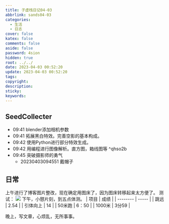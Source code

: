 ```yaml
---
title: 子虚栈日记04-03
abbrlink: sands04-03
categories:
  - 生活
  - 日志
cover: false
katex: false
comments: false
aside: false
password: 4sion
hidden: true
root: ../../
date: 2023-04-03 00:52:20
update: 2023-04-03 00:52:20
tags:
copyright:
description:
sticky:
keywords:
---
```


## SeedCollecter
- 09:41 blender添加相机参数
- 09:41 拓展黑白特效。完善空影的基本构成。
- 09:42 使用Python进行部分特效生成。
- 09:42 用编程进行图像解析。直方图，箱线图等 ^qhso2b
- 09:45 突破摄影师的勇气
    - 20230403094551 戴帽子


## 日常
上午进行了博客图片整改，现在确定用图床了，因为图床转移起来太方便了。
测试：
![](https://pic.si-on.top/2023/04/20230403122706.png)
下午，小憇片刻，到五点体测。
| 项目     | 成绩  |
| -------- | ----- |
| 跳远     | 2.54  |
| 引体向上 | 14    |
| 50米跑   | 6：50 |
| 1000米   | 3分59 |

晚上，写文章，心烦乱，无所事事。